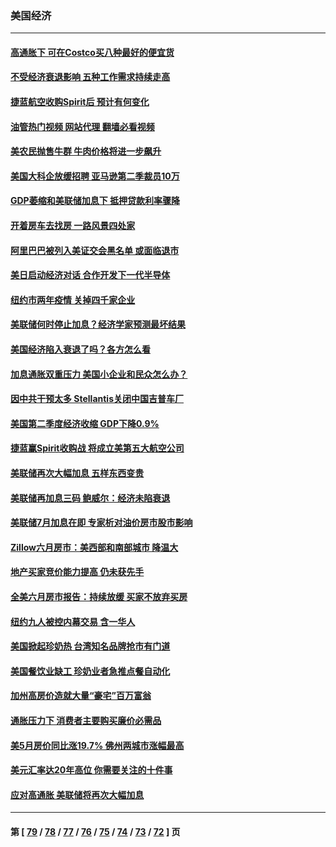 ### 美国经济
---
#### [高通胀下 可在Costco买八种最好的便宜货](../../pages/ncid1078158/n13786687.md?08010045) 
#### [不受经济衰退影响 五种工作需求持续走高](../../pages/ncid1078158/n13792032.md?08010045) 
#### [捷蓝航空收购Spirit后 预计有何变化](../../pages/ncid1078158/n13792405.md?08010045) 
#### [油管热门视频 网站代理 翻墙必看视频](http://209.222.30.114:81/youtube.html?08010045)
#### [美农民抛售牛群 牛肉价格将进一步飙升](../../pages/ncid1078158/n13792403.md?08010045) 
#### [美国大科企放缓招聘 亚马逊第二季裁员10万](../../pages/ncid1078158/n13792044.md?08010045) 
#### [GDP萎缩和美联储加息下 抵押贷款利率骤降](../../pages/ncid1078158/n13791979.md?08010045) 
#### [开着房车去找房 一路风景四处家](../../pages/ncid1078158/n13791997.md?08010045) 
#### [阿里巴巴被列入美证交会黑名单 或面临退市](../../pages/ncid1078158/n13791857.md?08010045) 
#### [美日启动经济对话 合作开发下一代半导体](../../pages/ncid1078158/n13791852.md?08010045) 
#### [纽约市两年疫情 关掉四千家企业](../../pages/ncid1078158/n13791387.md?08010045) 
#### [美联储何时停止加息？经济学家预测最坏结果](../../pages/ncid1078158/n13791306.md?08010045) 
#### [美国经济陷入衰退了吗？各方怎么看](../../pages/ncid1078158/n13791167.md?08010045) 
#### [加息通胀双重压力 美国小企业和民众怎么办？](../../pages/ncid1078158/n13791154.md?08010045) 
#### [因中共干预太多 Stellantis关闭中国吉普车厂](../../pages/ncid1078158/n13791107.md?08010045) 
#### [美国第二季度经济收缩 GDP下降0.9%](../../pages/ncid1078158/n13791046.md?08010045) 
#### [捷蓝赢Spirit收购战 将成立美第五大航空公司](../../pages/ncid1078158/n13790940.md?08010045) 
#### [美联储再次大幅加息 五样东西变贵](../../pages/ncid1078158/n13790334.md?08010045) 
#### [美联储再加息三码 鲍威尔：经济未陷衰退](../../pages/ncid1078158/n13790265.md?08010045) 
#### [美联储7月加息在即 专家析对油价房市股市影响](../../pages/ncid1078158/n13790209.md?08010045) 
#### [Zillow六月房市：美西部和南部城市 降温大](../../pages/ncid1078158/n13789839.md?08010045) 
#### [地产买家竞价能力提高 仍未获先手](../../pages/ncid1078158/n13789813.md?08010045) 
#### [全美六月房市报告：持续放缓 买家不放弃买房](../../pages/ncid1078158/n13789828.md?08010045) 
#### [纽约九人被控内幕交易 含一华人](../../pages/ncid1078158/n13789773.md?08010045) 
#### [美国掀起珍奶热 台湾知名品牌抢市有门道](../../pages/ncid1078158/n13789782.md?08010045) 
#### [美国餐饮业缺工 珍奶业者急推点餐自动化](../../pages/ncid1078158/n13789775.md?08010045) 
#### [加州高房价造就大量“豪宅”百万富翁](../../pages/ncid1078158/n13789685.md?08010045) 
#### [通胀压力下 消费者主要购买廉价必需品](../../pages/ncid1078158/n13789622.md?08010045) 
#### [美5月房价同比涨19.7% 佛州两城市涨幅最高](../../pages/ncid1078158/n13789550.md?08010045) 
#### [美元汇率达20年高位 你需要关注的十件事](../../pages/ncid1078158/n13788920.md?08010045) 
#### [应对高通胀 美联储将再次大幅加息](../../pages/ncid1078158/n13788963.md?08010045) 

---
#### 第 [ [79](./79.md?08010045) / [78](./78.md?08010045) / [77](./77.md?08010045) / [76](./76.md?08010045) / [75](./75.md?08010045) / [74](./74.md?08010045) / [73](./73.md?08010045) / [72](./72.md?08010045) ] 页
